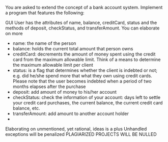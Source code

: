 You are asked to extend the concept of a bank account system. Implement a program that features the following:

GUI
User has the attributes of name, balance, creditCard, status and the methods of deposit, checkStatus, and transferAmount. You can elaborate on more
- name: the name of the person
- balance: holds the current total amount that person owns
- creditCard: decrements the amount of money spent using the credit card from the maximum allowable limit. Think of a means to determine the maximum allowable limit per client
- status: is a flag that determines whether the client is indebted or not; e.g. did he/she spend more that what they own using credit cards. Please note that the user becomes indebted when a period of two months elapses after the purchase
- deposit: add amount of money to his/her account
- checkStatus: check the information of your account: days left to settle your credit card purchases, the current balance, the current credit card balance, etc.
- transferAmount: add amount to another account holder
- 
Elaborating on unmentioned, yet rational, ideas is a plus
Unhandled exceptions will be penalized
PLAGIARIZED PROJECTS WILL BE NULLED
